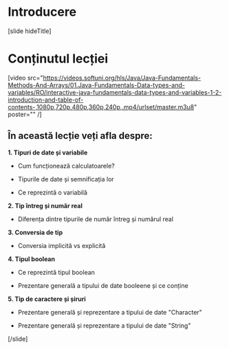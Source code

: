 # Introducere

[slide hideTitle]

# Conținutul lecției

[video src="https://videos.softuni.org/hls/Java/Java-Fundamentals-Methods-And-Arrays/01.Java-Fundamentals-Data-types-and-variables/RO/interactive-java-fundamentals-data-types-and-variables-1-2-introduction-and-table-of-contents-,1080p,720p,480p,360p,240p,.mp4/urlset/master.m3u8" poster="" /]

## În această lecție veți afla despre:

**1. Tipuri de date și variabile**

- Cum funcționează calculatoarele?

- Tipurile de date și semnificația lor 

- Ce reprezintă o variabilă

**2. Tip întreg și număr real**

- Diferența dintre tipurile de număr întreg și numărul real

**3. Conversia de tip**

- Conversia implicită vs explicită

**4. Tipul boolean**

- Ce reprezintă tipul boolean

- Prezentare generală a tipului de date booleene și ce conține

**5. Tip de caractere și șiruri**

- Prezentare generală și reprezentare a tipului de date "Character"

- Prezentare generală și reprezentare a tipului de date "String"


[/slide]